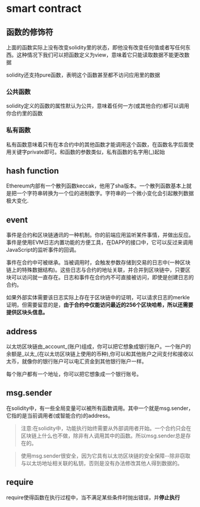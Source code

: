 # smart contract

## 函数的修饰符

上面的函数实际上没有改变solidity里的状态，即他没有改变任何值或者写任何东西。这种情况下我们可以把函数定义为view，意味着它只能读取数据不能更改数据

solidity还支持pure函数，表明这个函数甚至都不访问应用里的数据


### 公共函数

solidity定义的函数的属性默认为公共，意味着任何一方(或其他合约)都可以调用你合约里的函数

### 私有函数

私有函数意味着只有在本合约中的其他函数才能调用这个函数，在函数名字后面使用关键字private即可。和函数的参数类似，私有函数的名字用(_)起始


## hash function

Ethereum内部有一个散列函数keccak，他用了sha版本。一个散列函数基本上就是把一个字符串转换为一个位的进制数字。字符串的一个微小变化会引起散列数据极大变化.


## event

事件是合约和区块链通讯的一种机制。你的前端应用监听某件事情，并做出反应。事件是使用EVM日志内置功能的方便工具，在DAPP的接口中，它可以反过来调用JavaScript的监听事件的回调。

事件在合约中可被继承。当被调用时，会触发参数存储到交易的日志中(一种区块链上的特殊数据结构)。这些日志与合约的地址关联，并合并到区块链中，只要区块可以访问就一直存在。日志和事件在合约内不可直接被访问，即使是创建日志的合约。

如果外部实体需要该日志实际上存在于区块链中的证明，可以请求日志的merkle证明，但需要留意的是，**由于合约中仅能访问最近的256个区块哈希，所以还需要提供区块头信息。**

## address

以太坊区块链由_account_(账户)组成，你可以把它想象成银行账户。一个账户的余额是_以太_(在以太坊区块链上使用的币种),你可以和其他账户之间支付和接收以太币，就像你的银行账户可以电汇资金到其他银行账户一样。

每个账户都有一个地址，你可以把它想象成一个银行账号。


## msg.sender

在solidity中，有一些全局变量可以被所有函数调用。其中一个就是msg.sender，它指的是当前调用者(或智能合约)的address。

> 注意:在solidity中，功能执行始终需要从外部调用者开始。一个合约只会在区块链上什么也不做，除非有人调用其中的函数。所以msg.sender总是存在的。

> 使用msg.sender很安全，因为它具有以太坊区块链的安全保障--除非窃取与以太坊地址相关联的私钥，否则是没有办法修改其他人得到数据的。


## require

require使得函数在执行过程中，当不满足某些条件时抛出错误，并**停止执行**